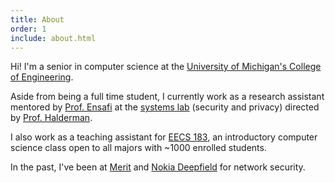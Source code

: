 ```yaml
---
title: About
order: 1
include: about.html
---
```


Hi! I'm a senior in computer science at 
the [University of Michigan's College of Engineering](https://www.eecs.umich.edu/cse/).

Aside from being a full time student,
I currently work as a research assistant mentored by [Prof. Ensafi](https://ensa.fi)
at the [systems lab](https://www.eecs.umich.edu/systems/) (security and privacy)
directed by [Prof. Halderman](https://jhalderm.com).

I also work as a teaching assistant for [EECS 183](https://eecs183.org),
an introductory computer science class open to all majors with ~1000 enrolled students.

In the past, I've been at [Merit](https://www.merit.edu) and 
[Nokia Deepfield](https://networks.nokia.com/solutions/deepfield-ip-network-analytics-DDoS-protection)
for network security.
